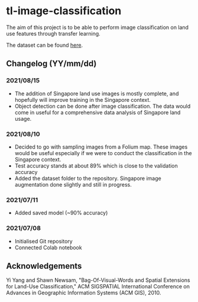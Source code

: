 # tl-image-classification

The aim of this project is to be able to perform image classification on land use features through transfer learning.

The dataset can be found [here](http://weegee.vision.ucmerced.edu/datasets/landuse.html).

## Changelog (YY/mm/dd)

### 2021/08/15

- The addition of Singapore land use images is mostly complete, and hopefully will improve training in the Singapore context.
- Object detection can be done after image classification. The data would come in useful for a comprehensive data analysis of Singapore land usage.

### 2021/08/10

- Decided to go with sampling images from a Folium map. These images would be useful especially if we were to conduct the classification in the Singapore context.
- Test accuracy stands at about 89% which is close to the validation accuracy 
- Added the dataset folder to the repository. Singapore image augmentation done slightly and still in progress.

### 2021/07/11

- Added saved model (~90% accuracy)

### 2021/07/08

- Initialised Git repository
- Connected Colab notebook

## Acknowledgements

Yi Yang and Shawn Newsam, "Bag-Of-Visual-Words and Spatial Extensions for Land-Use Classification," ACM SIGSPATIAL International Conference on Advances in Geographic Information Systems (ACM GIS), 2010.
